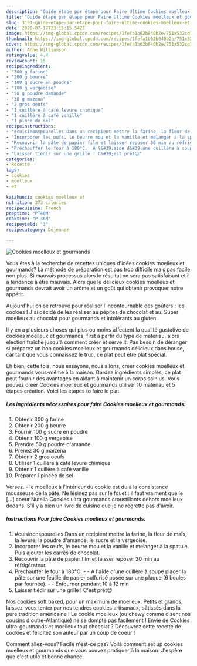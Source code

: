 ```yaml
---
description: "Guide étape par étape pour Faire Ultime Cookies moelleux et gourmands"
title: "Guide étape par étape pour Faire Ultime Cookies moelleux et gourmands"
slug: 3191-guide-etape-par-etape-pour-faire-ultime-cookies-moelleux-et-gourmands
date: 2020-07-17T23:15:15.542Z
image: https://img-global.cpcdn.com/recipes/1fefa1b62b840b2e/751x532cq70/cookies-moelleux-et-gourmands-photo-principale-de-la-recette.jpg
thumbnail: https://img-global.cpcdn.com/recipes/1fefa1b62b840b2e/751x532cq70/cookies-moelleux-et-gourmands-photo-principale-de-la-recette.jpg
cover: https://img-global.cpcdn.com/recipes/1fefa1b62b840b2e/751x532cq70/cookies-moelleux-et-gourmands-photo-principale-de-la-recette.jpg
author: Anne Williamson
ratingvalue: 4.4
reviewcount: 15
recipeingredient:
- "300 g farine"
- "200 g beurre"
- "100 g sucre en poudre"
- "100 g vergeoise"
- "50 g poudre damande"
- "30 g mazena"
- "2 gros oeufs"
- "1 cuillère à café levure chimique"
- "1 cuillère à café vanille"
- "1 pince de sel"
recipeinstructions:
- "#cuisinonspourelles Dans un recipient mettre la farine, la fleur de maïs, la levure, la poudre d&#39;amande, le sucre et la vergeoise."
- "Incorporer les œufs, le beurre mou et la vanille et melanger à la spatule. Puis ajouter les carrés de chocolat."
- "Recouvrir la pâte de papier film et laisser reposer 30 min au réfrigérateur."
- "Préchauffer le four à 180°C.  A l&#39;aide d&#39;une cuillère à soupe placer la pâte sur une feuille de papier sulfurisé posée sur une plaque (6 boules par fournée).   Enfourner pendant 10 à 12 min"
- "Laisser tiédir sur une grille ! C&#39;est prêt😊"
categories:
- Recette
tags:
- cookies
- moelleux
- et

katakunci: cookies moelleux et 
nutrition: 273 calories
recipecuisine: French
preptime: "PT40M"
cooktime: "PT36M"
recipeyield: "3"
recipecategory: Déjeuner

---
```



![Cookies moelleux et gourmands](https://img-global.cpcdn.com/recipes/1fefa1b62b840b2e/751x532cq70/cookies-moelleux-et-gourmands-photo-principale-de-la-recette.jpg)

Vous êtes à la recherche de recettes uniques d'idées cookies moelleux et gourmands? La méthode de préparation est pas trop difficile mais pas facile non plus. Si mauvais processus alors le résultat ne sera pas satisfaisant et il a tendance à être mauvais. Alors que le délicieux cookies moelleux et gourmands devrait avoir un arôme et un goût qui obtenir provoquer notre appétit.

Aujourd&#39;hui on se retrouve pour réaliser l&#39;incontournable des goûters : les cookies ! J&#39;ai décidé de les réaliser au pépites de chocolat et au. Super moelleux au chocolat pour gourmands et intolérants au gluten.

Il y en a plusieurs choses qui plus ou moins affectent la qualité gustative de cookies moelleux et gourmands, first à partir du type de matériau, alors élection fraîche jusqu'à comment créer et serve it. Pas besoin de déranger si préparez un bon cookies moelleux et gourmands délicieux dans house, car tant que vous connaissez le truc, ce plat peut être plat spécial.


Eh bien, cette fois, nous essayons, nous allons, créer cookies moelleux et gourmands vous-même à la maison. Gardez ingrédients simples, ce plat peut fournir des avantages en aidant à maintenir un corps sain us. Vous pouvez créer Cookies moelleux et gourmands utiliser 10 matériau et 5 étapes création. Voici les étapes to faire le plat.

<!--inarticleads1-->

##### Les ingrédients nécessaires pour faire Cookies moelleux et gourmands:

1. Obtenir 300 g farine
1. Obtenir 200 g beurre
1. Fournir 100 g sucre en poudre
1. Obtenir 100 g vergeoise
1. Prendre 50 g poudre d&#39;amande
1. Prenez 30 g maïzena
1. Obtenir 2 gros oeufs
1. Utiliser 1 cuillère à café levure chimique
1. Obtenir 1 cuillère à café vanille
1. Préparer 1 pincée de sel


Versez. - le moelleux à l&#39;intérieur du cookie est du à la consistance mousseuse de la pâte. Ne lésinez pas sur le fouet : il faut vraiment que le […] coeur Nutella Cookies ultra gourmands croustillants dehors moelleux dedans. S&#39;il y a bien un livre de cuisine que je ne regrette pas d&#39;avoir. 

<!--inarticleads2-->

##### Instructions Pour faire Cookies moelleux et gourmands:

1. #cuisinonspourelles Dans un recipient mettre la farine, la fleur de maïs, la levure, la poudre d&#39;amande, le sucre et la vergeoise.
1. Incorporer les œufs, le beurre mou et la vanille et melanger à la spatule. Puis ajouter les carrés de chocolat.
1. Recouvrir la pâte de papier film et laisser reposer 30 min au réfrigérateur.
1. Préchauffer le four à 180°C. -  - A l&#39;aide d&#39;une cuillère à soupe placer la pâte sur une feuille de papier sulfurisé posée sur une plaque (6 boules par fournée).  -  - Enfourner pendant 10 à 12 min
1. Laisser tiédir sur une grille ! C&#39;est prêt😊


Nos cookies soft baked, pour un maximum de moelleux. Petits et grands, laissez-vous tenter par nos tendres cookies artisanaux, pâtissés dans la pure tradition américaine ! Le cookie moelleux (ou chewy comme disent nos cousins d&#39;outre-Atlantique) ne se dompte pas facilement ! Envie de Cookies ultra-gourmands et moelleux tout chocolat ? Découvrez cette recette de cookies et félicitez son auteur par un coup de coeur ! 


Comment allez-vous? Facile n'est-ce pas? Voilà comment set up cookies moelleux et gourmands que vous pouvez pratiquer à la maison. J'espère que c'est utile et bonne chance!

